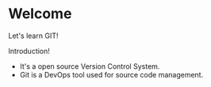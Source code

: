 # Welcome

Let's learn GIT!

Introduction!

* It's a open source Version Control System.
* Git is a DevOps tool used for source code management.
